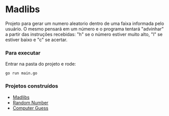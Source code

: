 # Madlibs

Projeto para gerar um numero aleatorio dentro de uma faixa informada pelo usuário. O mesmo pensará em um número e o programa tentará "advinhar" a partir das instruções recebidas: "h" se o número estiver muito alto, "l" se estiver baixo e "c" se acertar.

### Para executar

Entrar na pasta do projeto e rode:

`go run main.go`


### Projetos construídos

* [Madlibs](https://github.com/alessandra1408/12-Projetos-Iniciais-GO/tree/main/madlibs)
* [Random Number](https://github.com/alessandra1408/12-Projetos-Iniciais-GO/tree/main/random)
* [Computer Guess](https://github.com/alessandra1408/12-Projetos-Iniciais-GO/tree/main/computer_guess)

